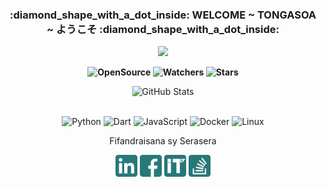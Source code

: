 
<div class="rounded-2 mb-2">
  <h3 align="center">:diamond_shape_with_a_dot_inside: WELCOME ~ TONGASOA ~ ようこそ :diamond_shape_with_a_dot_inside:</h3>
</div>

<p align=center>  
  <img src='https://readme-typing-svg.herokuapp.com?font=cascadia&color=%23059AA9&size=20&duration=6000&center=true&vCenter=true&lines=Arl%C3%A8me+Johnson+as+rootkit7628'>
<p>

<p align=center>  <strong>
  <img alt='OpenSource' src='https://img.shields.io/badge/OPEN%20-SOURCE-blue?color=047884&style=for-the-badge&logo=Open%20Source%20Initiative&logoColor=%23ffffff'>
  <img alt='Watchers' src='https://img.shields.io/github/watchers/rootkit7628/rootkit7628?color=047884&label=PROFIL%20VIEW&logo=Steelseries&logoColor=%23ffffff&style=for-the-badge'/>
  <img alt='Stars' src='https://img.shields.io/github/stars/rootkit7628?color=047884&label=KINTANA&logo=Apache%20Spark&logoColor=%23ffffff&style=for-the-badge'/>
</strong> <p>

<div>
  <p align="center">
    <img src="https://github-readme-streak-stats.herokuapp.com?user=rootkit7628&theme=leafy&date_format=j%2Fn%5B%2FY%5D&background=040512&ring=047884&sideNums=06ACBD&dates=06ACBD&currStreakNum=08E8FF&currStreakLabel=08E8FF" alt="GitHub Stats" /> <br/><br/>
  </p>
</div>



<p align='center'>
  <img alt='Python' src='https://img.shields.io/badge/Python-3776AB?style=for-the-badge&logo=python&logoColor=white'/>
  <img alt='Dart' src='https://img.shields.io/badge/Dart-0175C2?style=for-the-badge&logo=dart&logoColor=white'/>
  <img alt='JavaScript' src='https://img.shields.io/badge/JavaScript-F7DF1E?style=for-the-badge&logo=javascript&logoColor=black'/>
  <img alt='Docker' src='https://img.shields.io/badge/Docker-777BB4?style=for-the-badge&logo=docker&logoColor=white'/>
  <img alt='Linux' src='https://img.shields.io/badge/Linux-3776AB?style=for-the-badge&logo=linux&logoColor=white'/>
  
  <br/>

</div>

<p align=center>
  Fifandraisana sy Serasera
</p>


<p align=center>
  <a href="https://www.linkedin.com/in/arleme-jhn/"><img height=35 width=35 src="https://github.com/rootkit7628/rootkit7628/blob/main/img/in.png"></a>
  <a href="https://www.facebook.com/arleme.scheck/"><img height=35 width=35 src="https://github.com/rootkit7628/rootkit7628/blob/main/img/fb.png"></a>
  <a href="https://arleme.iteam-s.mg"><img height=35 width=35 src="https://github.com/rootkit7628/rootkit7628/blob/main/img/iteams.png"></a>
  <a href="https://stackoverflow.com/users/14732398/arleme"><img height=35 width=35 src="https://github.com/rootkit7628/rootkit7628/blob/main/img/stack.png"></a>
</p>

